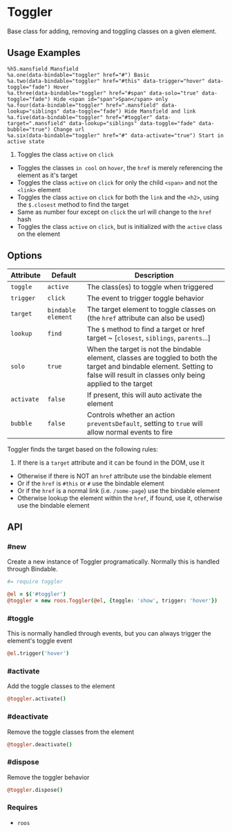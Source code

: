 
# Toggler
Base class for adding, removing and toggling classes on a given element.

## Usage Examples

```haml
%h5.mansfield Mansfield
%a.one(data-bindable="toggler" href="#") Basic
%a.two(data-bindable="toggler" href="#this" data-trigger="hover" data-toggle="fade") Hover
%a.three(data-bindable="toggler" href="#span" data-solo="true" data-toggle="fade") Hide <span id="span">Span</span> only
%a.four(data-bindable="toggler" href=".mansfield" data-lookup="siblings" data-toggle="fade") Hide Mansfield and link
%a.five(data-bindable="toggler" href="#toggler" data-target=".mansfield" data-lookup="siblings" data-toggle="fade" data-bubble="true") Change url
%a.six(data-bindable="toggler" href="#" data-activate="true") Start in active state
```

1. Toggles the class `active` on `click`
- Toggles the classes `in cool` on `hover`, the `href` is merely referencing the element as it's target
- Toggles the class `active` on `click` for only the child `<span>` and not the `<link>` element
- Toggles the class `active` on `click` for both the `link` and the `<h2>`, using the `$.closest` method to find the target
- Same as number four except on `click` the url will change to the `href` hash
- Toggles the class `active` on `click`, but is initialized with the `active` class on the element


## Options

Attribute  | Default            | Description
---------- | ------------------ | -------------------------------------------
`toggle`   | `active`           | The class(es) to toggle when triggered
`trigger`  | `click`            | The event to trigger toggle behavior
`target`   | `bindable element` | The target element to toggle classes on (the `href` attribute can also be used)
`lookup`   | `find`             | The `$` method to find a target or href target ~ [`closest`, `siblings`, `parents`...]
`solo`     | `true`             | When the target is not the bindable element, classes are toggled to both the target and bindable element. Setting to false will result in classes only being applied to the target
`activate` | `false`            | If present, this will auto activate the element
`bubble`   | `false`            | Controls whether an action `preventsDefault`, setting to `true` will allow normal events to fire

Toggler finds the target based on the following rules:

1. If there is a `target` attribute and it can be found in the DOM, use it
- Otherwise if there is NOT an `href` attribute use the bindable element
- Or if the `href` is `#this` or `#` use the bindable element
- Or if the `href` is a normal link (i.e. `/some-page`) use the bindable element
- Otherwise lookup the element within the `href`, if found, use it, otherwise use the bindable element

## API

### #new
Create a new instance of Toggler programatically. Normally this is
handled through Bindable. 

```coffee
#= require toggler

@el = $('#toggler')
@toggler = new roos.Toggler(@el, {toggle: 'show', trigger: 'hover'})
```

### #toggle
This is normally handled through events, but you can always trigger the
element's toggle event

```coffee
@el.trigger('hover')
```

### #activate
Add the toggle classes to the element

```coffee
@toggler.activate()
```

### #deactivate
Remove the toggle classes from the element

```coffee
@toggler.deactivate()
```

### #dispose
Remove the toggler behavior

```coffee
@toggler.dispose()
```

### Requires
- `roos`

